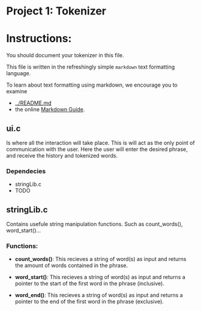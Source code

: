 Project 1: Tokenizer
====================
# Instructions:

You should document your tokenizer in this file.

This file is written in the refreshingly simple `markdown` text
formatting language.

To learn about text formatting using markdown, we encourage you to examine 
 - [../README.md](../README.md)
 - the online [Markdown Guide](https://www.markdownguide.org/).


## ui.c
 
Is where all the interaction will take place. This is will act as the only point of 
communication with the user. Here the user will enter the desired phrase, and receive the 
history and tokenized words. 

### Dependecies

* stringLib.c
* TODO

## stringLib.c

Contains usefule string manipulation functions. Such as count_words(), word_start()...

### Functions:

* **count_words()**: This recieves a string of word(s) as input and returns the amount of 
words contained in the phrase.

* **word_start()**: This recieves a string of word(s) as input and returns a pointer to the 
start of the first word in the phrase (inclusive). 

* **word_end()**: This recieves a string of word(s) as input and returns a pointer to the 
end of the first word in the phrase (exclusive).

